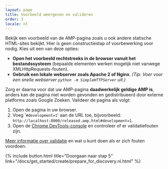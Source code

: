 ```yaml
---
layout: page
title: Voorbeeld weergeven en valideren
order: 3
locale: nl
---
```


Bekijk een voorbeeld van de AMP-pagina zoals u ook andere statische HTML-sites bekijkt. Hier is geen constructiestap of voorbewerking voor nodig. Kies uit een van deze opties:

  - **Open het voorbeeld rechtstreeks in de browser vanuit het bestandssysteem** (bepaalde elementen werken mogelijk niet vanwege XMLHttpRequests-fouten).
  - **Gebruik een lokale webserver zoals Apache 2 of Nginx**.
    *(Tip: Voer voor een snelle webserver `python -m SimpleHTTPServer` uit.)*

Zorg er daarna voor dat uw AMP-pagina **daadwerkelijk geldige AMP is**, anders kan de pagina niet worden gevonden en gedistribueerd door externe platforms zoals Google Zoeken. Valideer de pagina als volgt:

  1. Open de pagina in uw browser.
  1. Voeg '`#development=1`' aan de URL toe, bijvoorbeeld: `http://localhost:8000/released.amp.html#development=1`.
  1. Open de [Chrome DevTools-console](https://developers.google.com/web/tools/chrome-devtools/debug/console/) en controleer of er validatiefouten zijn.

[Meer informatie over validatie](/docs/guides/validate.html) en wat u kunt doen als er zich fouten voordoen.

{% include button.html title="Doorgaan naar stap 5" link="/docs/get_started/create/prepare_for_discovery.nl.html" %}
